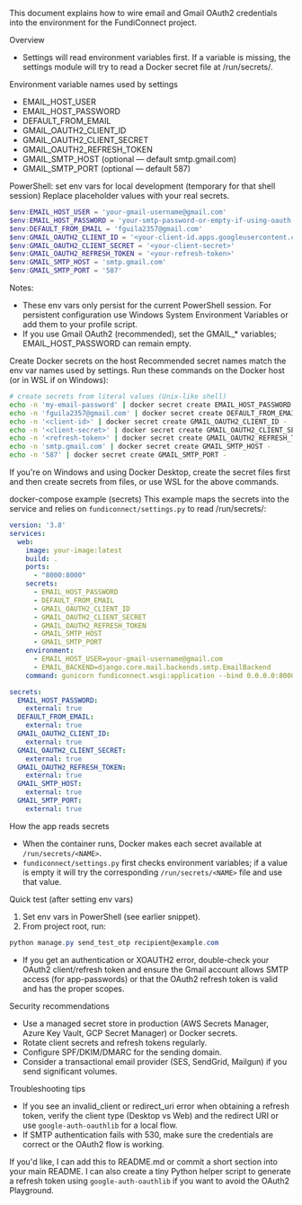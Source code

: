This document explains how to wire email and Gmail OAuth2 credentials into the environment for the FundiConnect project.

Overview
- Settings will read environment variables first. If a variable is missing, the settings module will try to read a Docker secret file at /run/secrets/<NAME>.

Environment variable names used by settings
- EMAIL_HOST_USER
- EMAIL_HOST_PASSWORD
- DEFAULT_FROM_EMAIL
- GMAIL_OAUTH2_CLIENT_ID
- GMAIL_OAUTH2_CLIENT_SECRET
- GMAIL_OAUTH2_REFRESH_TOKEN
- GMAIL_SMTP_HOST (optional — default smtp.gmail.com)
- GMAIL_SMTP_PORT (optional — default 587)

PowerShell: set env vars for local development (temporary for that shell session)
Replace placeholder values with your real secrets.

```powershell
$env:EMAIL_HOST_USER = 'your-gmail-username@gmail.com'
$env:EMAIL_HOST_PASSWORD = 'your-smtp-password-or-empty-if-using-oauth'
$env:DEFAULT_FROM_EMAIL = 'fguila2357@gmail.com'
$env:GMAIL_OAUTH2_CLIENT_ID = '<your-client-id.apps.googleusercontent.com>'
$env:GMAIL_OAUTH2_CLIENT_SECRET = '<your-client-secret>'
$env:GMAIL_OAUTH2_REFRESH_TOKEN = '<your-refresh-token>'
$env:GMAIL_SMTP_HOST = 'smtp.gmail.com'
$env:GMAIL_SMTP_PORT = '587'
```

Notes:
- These env vars only persist for the current PowerShell session. For persistent configuration use Windows System Environment Variables or add them to your profile script.
- If you use Gmail OAuth2 (recommended), set the GMAIL_* variables; EMAIL_HOST_PASSWORD can remain empty.

Create Docker secrets on the host
Recommended secret names match the env var names used by settings. Run these commands on the Docker host (or in WSL if on Windows):

```bash
# create secrets from literal values (Unix-like shell)
echo -n 'my-email-password' | docker secret create EMAIL_HOST_PASSWORD -
echo -n 'fguila2357@gmail.com' | docker secret create DEFAULT_FROM_EMAIL -
echo -n '<client-id>' | docker secret create GMAIL_OAUTH2_CLIENT_ID -
echo -n '<client-secret>' | docker secret create GMAIL_OAUTH2_CLIENT_SECRET -
echo -n '<refresh-token>' | docker secret create GMAIL_OAUTH2_REFRESH_TOKEN -
echo -n 'smtp.gmail.com' | docker secret create GMAIL_SMTP_HOST -
echo -n '587' | docker secret create GMAIL_SMTP_PORT -
```

If you're on Windows and using Docker Desktop, create the secret files first and then create secrets from files, or use WSL for the above commands.

docker-compose example (secrets)
This example maps the secrets into the service and relies on `fundiconnect/settings.py` to read /run/secrets/<NAME>:

```yaml
version: '3.8'
services:
  web:
    image: your-image:latest
    build: .
    ports:
      - "8000:8000"
    secrets:
      - EMAIL_HOST_PASSWORD
      - DEFAULT_FROM_EMAIL
      - GMAIL_OAUTH2_CLIENT_ID
      - GMAIL_OAUTH2_CLIENT_SECRET
      - GMAIL_OAUTH2_REFRESH_TOKEN
      - GMAIL_SMTP_HOST
      - GMAIL_SMTP_PORT
    environment:
      - EMAIL_HOST_USER=your-gmail-username@gmail.com
      - EMAIL_BACKEND=django.core.mail.backends.smtp.EmailBackend
    command: gunicorn fundiconnect.wsgi:application --bind 0.0.0.0:8000

secrets:
  EMAIL_HOST_PASSWORD:
    external: true
  DEFAULT_FROM_EMAIL:
    external: true
  GMAIL_OAUTH2_CLIENT_ID:
    external: true
  GMAIL_OAUTH2_CLIENT_SECRET:
    external: true
  GMAIL_OAUTH2_REFRESH_TOKEN:
    external: true
  GMAIL_SMTP_HOST:
    external: true
  GMAIL_SMTP_PORT:
    external: true
```

How the app reads secrets
- When the container runs, Docker makes each secret available at `/run/secrets/<NAME>`.
- `fundiconnect/settings.py` first checks environment variables; if a value is empty it will try the corresponding `/run/secrets/<NAME>` file and use that value.

Quick test (after setting env vars)
1. Set env vars in PowerShell (see earlier snippet).
2. From project root, run:

```powershell
python manage.py send_test_otp recipient@example.com
```

- If you get an authentication or XOAUTH2 error, double-check your OAuth2 client/refresh token and ensure the Gmail account allows SMTP access (for app-passwords) or that the OAuth2 refresh token is valid and has the proper scopes.

Security recommendations
- Use a managed secret store in production (AWS Secrets Manager, Azure Key Vault, GCP Secret Manager) or Docker secrets.
- Rotate client secrets and refresh tokens regularly.
- Configure SPF/DKIM/DMARC for the sending domain.
- Consider a transactional email provider (SES, SendGrid, Mailgun) if you send significant volumes.

Troubleshooting tips
- If you see an invalid_client or redirect_uri error when obtaining a refresh token, verify the client type (Desktop vs Web) and the redirect URI or use `google-auth-oauthlib` for a local flow.
- If SMTP authentication fails with 530, make sure the credentials are correct or the OAuth2 flow is working.

If you'd like, I can add this to README.md or commit a short section into your main README. I can also create a tiny Python helper script to generate a refresh token using `google-auth-oauthlib` if you want to avoid the OAuth2 Playground.